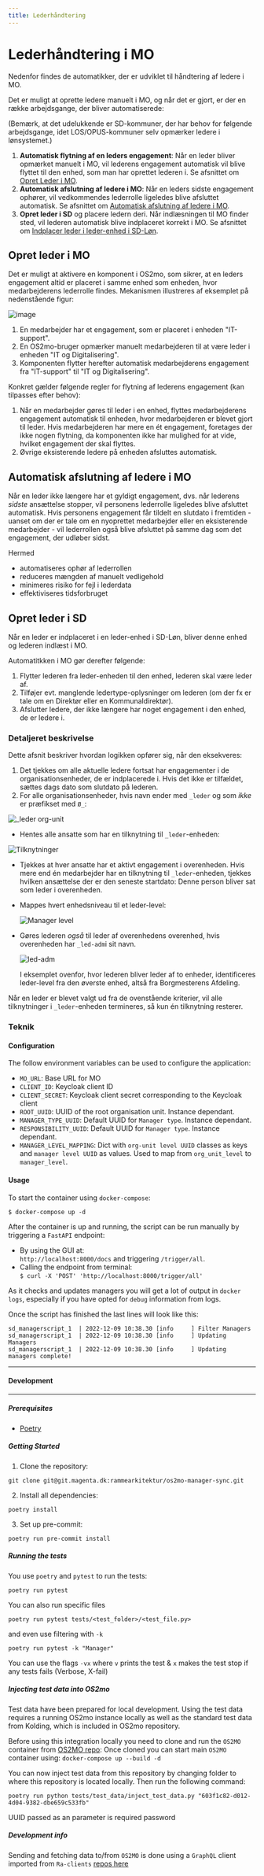 ```yaml
---
title: Lederhåndtering
---
```


# Lederhåndtering i MO

Nedenfor findes de automatikker, der er udviklet til håndtering af ledere i MO.

Det er muligt at oprette ledere manuelt i MO, og når det er gjort, er der en række arbejdsgange, der bliver
automatiserede:

(Bemærk, at det udelukkende er SD-kommuner, der har behov for følgende arbejdsgange, idet LOS/OPUS-kommuner selv
opmærker ledere i lønsystemet.)

1. **Automatisk flytning af en leders engagement**: Når en leder bliver opmærket manuelt i MO, vil lederens engagement
   automatisk vil blive flyttet til den enhed, som man har oprettet lederen i. Se afsnittet
   om [Opret Leder i MO](#opret-leder-i-mo).
3. **Automatisk afslutning af ledere i MO**: Når en leders sidste engagement ophører, vil vedkommendes lederrolle
   ligeledes blive afsluttet automatisk. Se afsnittet
   om [Automatisk afslutning af ledere i MO](#automatisk-afslutning-af-ledere-i-mo).
2. **Opret leder i SD** og placere ledern deri. Når indlæsningen til MO finder
   sted, vil lederen automatisk blive indplaceret korrekt i MO. Se afsnittet
   om [Indplacer leder i leder-enhed i SD-Løn](#opret-leder-i-sd).

## Opret leder i MO

Det er muligt at aktivere en komponent i OS2mo, som sikrer, at en leders engagement altid
er placeret i samme enhed som enheden, hvor medarbejderens lederrolle findes. Mekanismen
illustreres af eksemplet på nedenstående figur:

![image](../graphics/engagementsflytning.png)

1. En medarbejder har et engagement, som er placeret i enheden "IT-support".
2. En OS2mo-bruger opmærker manuelt medarbejderen til at være leder i enheden
   "IT og Digitalisering".
3. Komponenten flytter herefter automatisk medarbejderens engagement fra "IT-support"
   til "IT og Digitalisering".

Konkret gælder følgende regler for flytning af lederens engagement (kan tilpasses
efter behov):

1. Når en medarbejder gøres til leder i en enhed, flyttes medarbejderens engagement
   automatisk til enheden, hvor medarbejderen er blevet gjort til leder. Hvis
   medarbejderen har mere en ét engagement, foretages der ikke nogen flytning, da
   komponenten ikke har mulighed for at vide, hvilket engagement der skal flyttes.
2. Øvrige eksisterende ledere på enheden afsluttes automatisk.

## Automatisk afslutning af ledere i MO

Når en leder ikke længere har et gyldigt engagement, dvs. når lederens _sidste_ ansættelse stopper, vil personens
lederrolle ligeledes blive afsluttet automatisk. Hvis personens engagement får tildelt en slutdato i fremtiden - uanset
om der er tale om en nyoprettet medarbejder eller en eksisterende medarbejder - vil lederrollen også blive afsluttet på
samme dag som det engagement, der udløber sidst.

Hermed

+ automatiseres ophør af lederrollen
+ reduceres mængden af manuelt vedligehold
+ minimeres risiko for fejl i lederdata
+ effektiviseres tidsforbruget

## Opret leder i SD

Når en leder er indplaceret i en leder-enhed i SD-Løn, bliver denne enhed og lederen indlæst i MO.

Automatitkken i MO gør derefter følgende:

1. Flytter lederen fra leder-enheden til den enhed, lederen skal være leder af.
2. Tilføjer evt. manglende ledertype-oplysninger om lederen (om der fx er tale om en Direktør eller en
   Kommunaldirektør).
3. Afslutter ledere, der ikke længere har noget engagement i den enhed, de er ledere i.

### Detaljeret beskrivelse

Dette afsnit beskriver hvordan logikken opfører sig, når den eksekveres:

1. Det tjekkes om alle aktuelle ledere fortsat har engagementer i de organisationsenheder, de er indplacerede i. Hvis
   det ikke er tilfældet, sættes dags dato som slutdato på lederen.
2. For alle organisationsenheder, hvis navn ender med `_leder` og som *ikke* er præfikset med `Ø_`:

![_leder org-unit](../graphics/_leder.png)

- Hentes alle ansatte som har en tilknytning til `_leder`-enheden:

![Tilknytninger](../graphics/tilknytning.png)

- Tjekkes at hver ansatte har et aktivt engagement i overenheden. Hvis mere end én medarbejder har en tilknytning
  til `_leder`-enheden, tjekkes hvilken ansættelse der er den seneste startdato: Denne person bliver sat som leder i
  overenheden.

- Mappes hvert enhedsniveau til et leder-level:

  ![Manager level](../graphics/manager_level.png)

- Gøres lederen *også* til leder af overenhedens overenhed, hvis overenheden har `_led-adm`i sit navn.

  ![led-adm](../graphics/_led-adm.png)

  I eksemplet ovenfor, hvor lederen bliver leder af to enheder, identificeres leder-level fra den øverste enhed,
  altså fra Borgmesterens Afdeling.

Når en leder er blevet valgt ud fra de ovenstående kriterier, vil alle tilknytninger i `_leder`-enheden termineres, så
kun én tilknytning resterer.

### Teknik

#### Configuration

The follow environment variables can be used to configure the application:

* `MO_URL`:  Base URL for MO
* `CLIENT_ID`:  Keycloak client ID
* `CLIENT_SECRET`: Keycloak client secret corresponding to the Keycloak client
* `ROOT_UUID`: UUID of the root organisation unit. Instance dependant.
* `MANAGER_TYPE_UUID`: Default UUID for `Manager type`. Instance dependant.
* `RESPONSIBILITY_UUID`: Default UUID for `Manager type`. Instance dependant.
* `MANAGER_LEVEL_MAPPING`: Dict with `org-unit level UUID` classes as keys and `manager level UUID` as values. Used to
  map from `org_unit_level` to `manager_level`.

#### Usage

To start the container using `docker-compose`:

```
$ docker-compose up -d
```

After the container is up and running, the script can be run manually by triggering a `FastAPI` endpoint:

* By using the GUI at:<br>
  ```http://localhost:8000/docs```
  and triggering `/trigger/all`.
* Calling the endpoint from terminal: <br>
  ```$ curl -X 'POST' 'http://localhost:8000/trigger/all'```<br>

As it checks and updates managers you will get a lot of output in `docker logs`, especially if you have opted
for `debug` information from logs.

Once the script has finished the last lines will look like this:

```
sd_managerscript_1  | 2022-12-09 10:38.30 [info     ] Filter Managers
sd_managerscript_1  | 2022-12-09 10:38.30 [info     ] Updating Managers
sd_managerscript_1  | 2022-12-09 10:38.30 [info     ] Updating managers complete!

```

***

#### Development

***

##### Prerequisites

- [Poetry](https://github.com/python-poetry/poetry)

##### Getting Started

1. Clone the repository:

```
git clone git@git.magenta.dk:rammearkitektur/os2mo-manager-sync.git
```

2. Install all dependencies:

```
poetry install
```

3. Set up pre-commit:

```
poetry run pre-commit install
```

##### Running the tests

You use `poetry` and `pytest` to run the tests:

`poetry run pytest`

You can also run specific files

`poetry run pytest tests/<test_folder>/<test_file.py>`

and even use filtering with `-k`

`poetry run pytest -k "Manager"`

You can use the flags `-vx` where `v` prints the test & `x` makes the test stop if any tests fails (Verbose, X-fail)

##### Injecting test data into OS2mo

Test data have been prepared for local development. Using the test data requires
a running OS2mo instance locally as well as the standard test data from Kolding, which is included in OS2mo repository.

Before using this integration locally you need to clone and run the `OS2MO` container
from [OS2MO repo](https://git.magenta.dk/rammearkitektur/os2mo):
Once cloned you can start main `OS2MO` container using:
```docker-compose up --build -d```

You can now inject test data from this repository by changing folder to where this repository is located locally.
Then run the following command:

```
poetry run python tests/test_data/inject_test_data.py "603f1c82-d012-4d04-9382-dbe659c533fb"
```

UUID passed as an parameter is required password

##### Development info

Sending and fetching data to/from `OS2MO` is done using a `GraphQL` client imported
from `Ra-clients` [repos here](https://git.magenta.dk/rammearkitektur/ra-clients)
